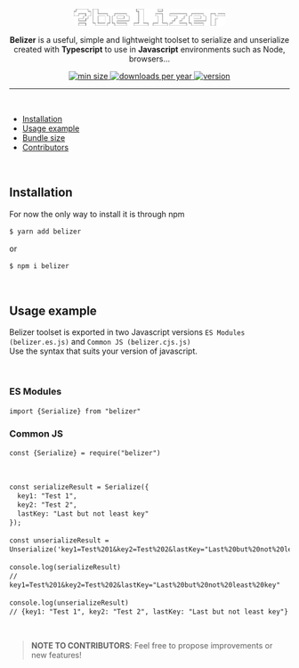 <p align="center">
  <img height="30" src="assets/images/github/logo.svg">
</p>

<p align="center"><strong>Belizer</strong> is a useful, simple and lightweight toolset to serialize and unserialize </br> created with <strong>Typescript</strong> to use in <strong>Javascript</strong> environments such as Node, browsers...</p>

<p align="center">
  <a href="">
    <img alt="min size" src="https://img.shields.io/bundlephobia/min/belizer?style=for-the-badge" />
  </a>

  <a href="">
    <img alt="downloads per year" src="https://img.shields.io/npm/dy/belizer?style=for-the-badge" />
  </a>

  <a href="">
    <img alt="version" src="https://img.shields.io/npm/v/belizer?style=for-the-badge" />
  </a>
</p>

<hr>
</br>

- [Installation](#installation)
- [Usage example](#usage-example)
- [Bundle size](#bundles-size)
- [Contributors](#contributors)

</br>

## Installation

For now the only way to install it is through npm

```bash
$ yarn add belizer
```

or

```bash
$ npm i belizer
```

</br>

## Usage example

Belizer toolset is exported in two Javascript versions `ES Modules (belizer.es.js)` and `Common JS (belizer.cjs.js)`</br>
Use the syntax that suits your version of javascript.

</br>

### ES Modules

```JS
import {Serialize} from "belizer"
```

### Common JS

```JS
const {Serialize} = require("belizer")
```

</br>

```JS
const serializeResult = Serialize({
  key1: "Test 1",
  key2: "Test 2",
  lastKey: "Last but not least key"
});

const unserializeResult = Unserialize('key1=Test%201&key2=Test%202&lastKey="Last%20but%20not%20least%20key');

console.log(serializeResult)
// key1=Test%201&key2=Test%202&lastKey="Last%20but%20not%20least%20key"

console.log(unserializeResult)
// {key1: "Test 1", key2: "Test 2", lastKey: "Last but not least key"}

```

</br>

> **NOTE TO CONTRIBUTORS**: Feel free to propose improvements or new features!
